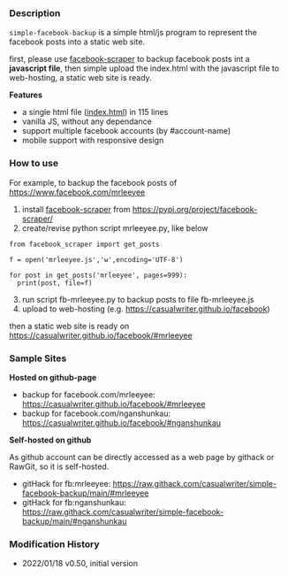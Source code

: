 ### Description

`simple-facebook-backup` is a simple html/js program to represent the facebook posts into a static web site. 

first, please use [facebook-scraper](https://pypi.org/project/facebook-scraper/) to backup facebook posts int a **javascript file**, 
then simple upload the index.html with the javascript file to web-hosting, a static web site is ready.

**Features**

* a single html file ([index.html](index.html)) in 115 lines
* vanilla JS, without any dependance
* support multiple facebook accounts (by #account-name)
* mobile support with responsive design

### How to use

For example, to backup the facebook posts of https://www.facebook.com/mrleeyee

1. install [facebook-scraper](https://pypi.org/project/facebook-scraper/) from https://pypi.org/project/facebook-scraper/
2. create/revise python script mrleeyee.py, like below

~~~
from facebook_scraper import get_posts

f = open('mrleeyee.js','w',encoding='UTF-8')

for post in get_posts('mrleeyee', pages=999):
  print(post, file=f)
~~~

3. run script fb-mrleeyee.py to backup posts to file fb-mrleeyee.js
4. upload to web-hosting (e.g. https://casualwriter.github.io/facebook)

then a static web site is ready on https://casualwriter.github.io/facebook/#mrleeyee

### Sample Sites

**Hosted on github-page**
* backup for facebook.com/mrleeyee: https://casualwriter.github.io/facebook/#mrleeyee
* backup for facebook.com/nganshunkau: https://casualwriter.github.io/facebook/#nganshunkau

**Self-hosted on github**

As github account can be directly accessed as a web page by githack or RawGit, so it is self-hosted. 

* gitHack for fb:mrleeyee: https://raw.githack.com/casualwriter/simple-facebook-backup/main/#mrleeyee
* gitHack for fb:nganshunkau: https://raw.githack.com/casualwriter/simple-facebook-backup/main/#nganshunkau



### Modification History

* 2022/01/18 v0.50, initial version 

